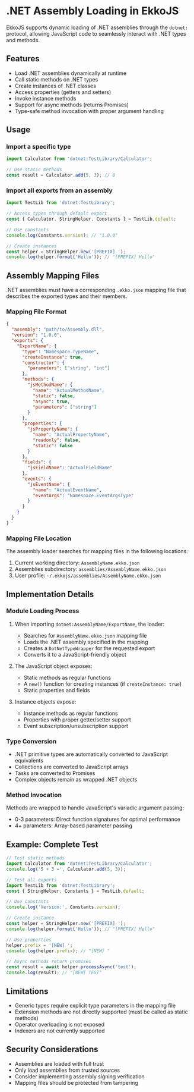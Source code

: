 # .NET Assembly Loading in EkkoJS

EkkoJS supports dynamic loading of .NET assemblies through the `dotnet:` protocol, allowing JavaScript code to seamlessly interact with .NET types and methods.

## Features

- Load .NET assemblies dynamically at runtime
- Call static methods on .NET types
- Create instances of .NET classes
- Access properties (getters and setters)
- Invoke instance methods
- Support for async methods (returns Promises)
- Type-safe method invocation with proper argument handling

## Usage

### Import a specific type
```javascript
import Calculator from 'dotnet:TestLibrary/Calculator';

// Use static methods
const result = Calculator.add(5, 3); // 8
```

### Import all exports from an assembly
```javascript
import TestLib from 'dotnet:TestLibrary';

// Access types through default export
const { Calculator, StringHelper, Constants } = TestLib.default;

// Use constants
console.log(Constants.version); // "1.0.0"

// Create instances
const helper = StringHelper.new('[PREFIX] ');
console.log(helper.format('Hello')); // "[PREFIX] Hello"
```

## Assembly Mapping Files

.NET assemblies must have a corresponding `.ekko.json` mapping file that describes the exported types and their members.

### Mapping File Format

```json
{
  "assembly": "path/to/Assembly.dll",
  "version": "1.0.0",
  "exports": {
    "ExportName": {
      "type": "Namespace.TypeName",
      "createInstance": true,
      "constructor": {
        "parameters": ["string", "int"]
      },
      "methods": {
        "jsMethodName": {
          "name": "ActualMethodName",
          "static": false,
          "async": true,
          "parameters": ["string"]
        }
      },
      "properties": {
        "jsPropertyName": {
          "name": "ActualPropertyName",
          "readonly": false,
          "static": false
        }
      },
      "fields": {
        "jsFieldName": "ActualFieldName"
      },
      "events": {
        "jsEventName": {
          "name": "ActualEventName",
          "eventArgs": "Namespace.EventArgsType"
        }
      }
    }
  }
}
```

### Mapping File Location

The assembly loader searches for mapping files in the following locations:
1. Current working directory: `AssemblyName.ekko.json`
2. Assemblies subdirectory: `assemblies/AssemblyName.ekko.json`
3. User profile: `~/.ekkojs/assemblies/AssemblyName.ekko.json`

## Implementation Details

### Module Loading Process

1. When importing `dotnet:AssemblyName/ExportName`, the loader:
   - Searches for `AssemblyName.ekko.json` mapping file
   - Loads the .NET assembly specified in the mapping
   - Creates a `DotNetTypeWrapper` for the requested export
   - Converts it to a JavaScript-friendly object

2. The JavaScript object exposes:
   - Static methods as regular functions
   - A `new()` function for creating instances (if `createInstance: true`)
   - Static properties and fields

3. Instance objects expose:
   - Instance methods as regular functions
   - Properties with proper getter/setter support
   - Event subscription/unsubscription support

### Type Conversion

- .NET primitive types are automatically converted to JavaScript equivalents
- Collections are converted to JavaScript arrays
- Tasks are converted to Promises
- Complex objects remain as wrapped .NET objects

### Method Invocation

Methods are wrapped to handle JavaScript's variadic argument passing:
- 0-3 parameters: Direct function signatures for optimal performance
- 4+ parameters: Array-based parameter passing

## Example: Complete Test

```javascript
// Test static methods
import Calculator from 'dotnet:TestLibrary/Calculator';
console.log('5 + 3 =', Calculator.add(5, 3));

// Test all exports
import TestLib from 'dotnet:TestLibrary';
const { StringHelper, Constants } = TestLib.default;

// Use constants
console.log('Version:', Constants.version);

// Create instance
const helper = StringHelper.new('[PREFIX] ');
console.log(helper.format('Hello')); // "[PREFIX] Hello"

// Use properties
helper.prefix = '[NEW] ';
console.log(helper.prefix); // "[NEW] "

// Async methods return promises
const result = await helper.processAsync('test');
console.log(result); // "[NEW] TEST"
```

## Limitations

- Generic types require explicit type parameters in the mapping file
- Extension methods are not directly supported (must be called as static methods)
- Operator overloading is not exposed
- Indexers are not currently supported

## Security Considerations

- Assemblies are loaded with full trust
- Only load assemblies from trusted sources
- Consider implementing assembly signing verification
- Mapping files should be protected from tampering